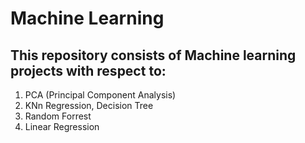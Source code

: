 # Machine Learning
## This repository consists of Machine learning projects with respect to:
  1. PCA (Principal Component Analysis)
  2. KNn Regression, Decision Tree
  3. Random Forrest
  4. Linear Regression
